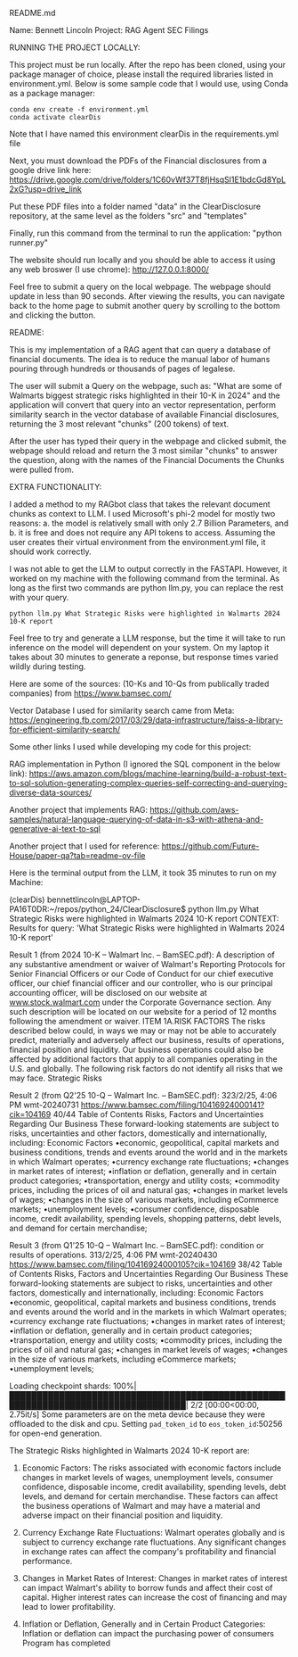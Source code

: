 README.md

Name: Bennett Lincoln
Project: RAG Agent SEC Filings

RUNNING THE PROJECT LOCALLY: 

This project must be run locally. After the repo has been cloned, using your package manager of choice, please install the required libraries listed in environment.yml. Below is some sample code that I would use, using Conda as a package manager:

    conda env create -f environment.yml
    conda activate clearDis

Note that I have named this environment clearDis in the requirements.yml file

Next, you must download the PDFs of the Financial disclosures from a google drive link here: https://drive.google.com/drive/folders/1C60vWf37T8fjHsqSl1E1bdcGd8YpL2xG?usp=drive_link

Put these PDF files into a folder named "data" in the ClearDisclosure repository, at the same level as the folders "src" and "templates"

Finally, run this command from the terminal to run the application: "python runner.py"

The website should run locally and you should be able to access it using any web broswer (I use chrome): http://127.0.0.1:8000/

Feel free to submit a query on the local webpage. The webpage should update in less than 90 seconds. After viewing the results, you can navigate back to the home page to submit another query by scrolling to the bottom and clicking the button.


README:

This is my implementation of a RAG agent that can query a database of financial documents. The idea is to reduce the manual labor of humans pouring through hundreds or thousands of pages of legalese. 

The user will submit a Query on the webpage, such as: "What are some of Walmarts biggest strategic risks highlighted in their 10-K in 2024" and the application will convert that query into an vector representation, perform similarity search in the vector database of available Financial disclosures, returning the 3 most relevant "chunks" (200 tokens) of text.

After the user has typed their query in the webpage and clicked submit, the webpage should reload and return the 3 most similar "chunks" to answer the question, along with the names of the Financial Documents the Chunks were pulled from. 

EXTRA FUNCTIONALITY:

I added a method to my RAGbot class that takes the relevant document chunks as context to LLM.  I used Microsoft's phi-2 model for mostly two reasons: a. the model is relatively small with only 2.7 Billion Parameters, and b. it is free and does not require any API tokens to access. Assuming the user creates their virtual environment from the environment.yml file, it should work correctly. 

I was not able to get the LLM to output correctly in the FASTAPI. However, it worked on my machine with the following command from the terminal. As long as the first two commands are python llm.py, you can replace the rest with your query.

    python llm.py What Strategic Risks were highlighted in Walmarts 2024 10-K report

Feel free to try and generate a LLM response, but the time it will take to run inference on the model will dependent on your system. On my laptop it takes about 30 minutes to generate a reponse, but response times varied wildly during testing. 

Here are some of the sources:
(10-Ks and 10-Qs from publically traded companies) from https://www.bamsec.com/

Vector Database I used for similarity search came from Meta: 
https://engineering.fb.com/2017/03/29/data-infrastructure/faiss-a-library-for-efficient-similarity-search/

Some other links I used while developing my code for this project:

RAG implementation in Python (I ignored the SQL component in the below link):
https://aws.amazon.com/blogs/machine-learning/build-a-robust-text-to-sql-solution-generating-complex-queries-self-correcting-and-querying-diverse-data-sources/

Another project that implements RAG: 
https://github.com/aws-samples/natural-language-querying-of-data-in-s3-with-athena-and-generative-ai-text-to-sql

Another project that I used for reference:
https://github.com/Future-House/paper-qa?tab=readme-ov-file

Here is the terminal output from the LLM, it took 35 minutes to run on my Machine:

(clearDis) bennettlincoln@LAPTOP-PA16T0DR:~/repos/python_24/ClearDisclosure$ python llm.py What Strategic Risks were highlighted in Walmarts 2024 10-K report
CONTEXT: Results for query: 'What Strategic Risks were highlighted in Walmarts 2024 10-K report'

Result 1 (from 2024 10-K – Walmart Inc. – BamSEC.pdf):
A description of any substantive amendment or waiver of Walmart's Reporting Protocols for Senior Financial Officers or our Code of
Conduct for our chief executive officer, our chief financial officer and our controller, who is our principal accounting officer, will be
disclosed on our website at www.stock.walmart.com under the Corporate Governance section. Any such description will be located on
our website for a period of 12 months following the amendment or waiver.
ITEM 1A.RISK FACTORS
The risks described below could, in ways we may or may not be able to accurately predict, materially and adversely affect our business,
results of operations, financial position and liquidity. Our business operations could also be affected by additional factors that apply to
all companies operating in the U.S. and globally. The following risk factors do not identify all risks that we may face.
Strategic Risks

Result 2 (from Q2'25 10-Q – Walmart Inc. – BamSEC.pdf):
323/2/25, 4:06 PM wmt-20240731
https://www.bamsec.com/filing/10416924000141?cik=104169 40/44
Table of Contents
Risks, Factors and Uncertainties Regarding Our Business
These forward-looking statements are subject to risks, uncertainties and other factors, domestically and internationally, including:
Economic Factors
•economic, geopolitical, capital markets and business conditions, trends and events around the world and in the markets in
which Walmart operates;
•currency exchange rate fluctuations;
•changes in market rates of interest;
•inflation or deflation, generally and in certain product categories;
•transportation, energy and utility costs;
•commodity prices, including the prices of oil and natural gas;
•changes in market levels of wages;
•changes in the size of various markets, including eCommerce markets;
•unemployment levels;
•consumer confidence, disposable income, credit availability, spending levels, shopping patterns, debt levels, and demand for
certain merchandise;

Result 3 (from Q1'25 10-Q – Walmart Inc. – BamSEC.pdf):
condition or results of operations.
313/2/25, 4:06 PM wmt-20240430
https://www.bamsec.com/filing/10416924000105?cik=104169 38/42
Table of Contents
Risks, Factors and Uncertainties Regarding Our Business
These forward-looking statements are subject to risks, uncertainties and other factors, domestically and internationally, including:
Economic Factors
•economic, geopolitical, capital markets and business conditions, trends and events around the world and in the markets in
which Walmart operates;
•currency exchange rate fluctuations;
•changes in market rates of interest;
•inflation or deflation, generally and in certain product categories;
•transportation, energy and utility costs;
•commodity prices, including the prices of oil and natural gas;
•changes in market levels of wages;
•changes in the size of various markets, including eCommerce markets;
•unemployment levels;




Loading checkpoint shards: 100%|██████████████████████████████████████████████████████████████████████████████████| 2/2 [00:00<00:00,  2.75it/s]
Some parameters are on the meta device because they were offloaded to the disk and cpu.
Setting `pad_token_id` to `eos_token_id`:50256 for open-end generation.

The Strategic Risks highlighted in Walmarts 2024 10-K report are:
1. Economic Factors: The risks associated with economic factors include changes in market levels of wages, unemployment levels, consumer confidence, disposable income, credit availability, spending levels, debt levels, and demand for certain merchandise. These factors can affect the business operations of Walmart and may have a material and adverse impact on their financial position and liquidity.

2. Currency Exchange Rate Fluctuations: Walmart operates globally and is subject to currency exchange rate fluctuations. Any significant changes in exchange rates can affect the company's profitability and financial performance.

3. Changes in Market Rates of Interest: Changes in market rates of interest can impact Walmart's ability to borrow funds and affect their cost of capital. Higher interest rates can increase the cost of financing and may lead to lower profitability.

4. Inflation or Deflation, Generally and in Certain Product Categories: Inflation or deflation can impact the purchasing power of consumers
Program has completed

